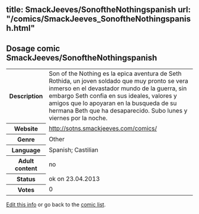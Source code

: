 title: SmackJeeves/SonoftheNothingspanish
url: "/comics/SmackJeeves_SonoftheNothingspanish.html"
---
Dosage comic SmackJeeves/SonoftheNothingspanish
-----------------------------------------

<p id="msg"></p>
<script type="text/javascript">
if (window.location.search === '?edit_info_mail=sent_ok') {
  var elem = document.getElementById("msg");
  elem.innerHTML = 'Edited information sucessfully sent.';
  elem.className = 'ok';
}
</script>
<table class="comicinfo">
<tr>
<th>Description</th><td>Son of the Nothing es la epica aventura de Seth Rothida, un joven soldado que muy pronto se vera inmerso en el devastador mundo de la guerra, sin embargo Seth confia en sus ideales, valores y amigos que lo apoyaran en la busqueda de su hermana Beth que ha desaparecido. Subo lunes y viernes por la noche.</td>
</tr>
<tr>
<th>Website</th><td><a href="http://sotns.smackjeeves.com/comics/">http://sotns.smackjeeves.com/comics/</a></td>
</tr>
<tr>
<th>Genre</th><td>Other</td>
</tr>
<tr>
<th>Language</th><td>Spanish; Castilian</td>
</tr>
<tr>
<th>Adult content</th><td>no</td>
</tr>
<tr>
<th>Status</th><td>ok on 23.04.2013</td>
</tr>
<tr>
<th>Votes</th><td>0</td>
</tr>
</table>

[Edit this info](SmackJeeves_SonoftheNothingspanish_edit.html) or go back to the [comic list](../comic-index.html).
